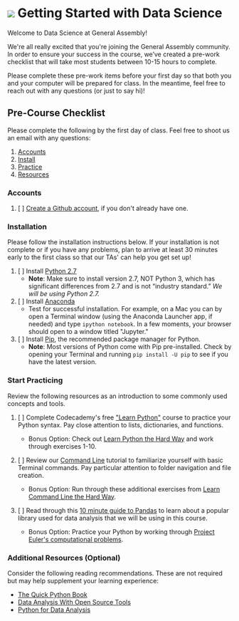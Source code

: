 # ![](https://ga-dash.s3.amazonaws.com/production/assets/logo-9f88ae6c9c3871690e33280fcf557f33.png) Getting Started with Data Science

Welcome to Data Science at General Assembly!

We're all really excited that you're joining the General Assembly community. In order to ensure your success in the course, we’ve created a pre-work checklist that will take most students between 10-15 hours to complete. 

Please complete these pre-work items before your first day so that both you and your computer will be prepared for class. In the meantime, feel free to reach out with any questions (or just to say hi)!

## Pre-Course Checklist
Please complete the following by the first day of class. Feel free to shoot us an email with any questions:

1. [Accounts](#account)
2. [Install](#install)
3. [Practice](#practice)
4. [Resources](#resources)

<a name="account"></a>
### Accounts

1. [ ] [Create a Github account](https://github.com/join), if you don't already have one.

<a name="install"></a>
### Installation
Please follow the installation instructions below. If your installation is not complete or if you have any problems, plan to arrive at least 30 minutes early to the first class so that our TAs' can help you get set up!

1. [ ] Install [Python 2.7](https://www.python.org/downloads/)
   * **Note**: Make sure to install version 2.7, NOT Python 3, which has significant differences from 2.7 and is not “industry standard.” *We will be using Python 2.7.*
2. [ ] Install [Anaconda](https://www.continuum.io/downloads)
   * Test for successful installation. For example, on a Mac you can by open a Terminal window (using the Anaconda Launcher app, if needed) and type `ipython notebook`. In a few moments, your browser should open to a window titled "Jupyter."
3. [ ] Install [Pip](http://pip.readthedocs.org/en/stable/installing/), the recommended package manager for Python.
   * **Note**: Most versions of Python come with Pip pre-installed. Check by opening your Terminal and running `pip install -U pip` to see if you have the latest version.

<a name="practice"></a>
### Start Practicing
Review the following resources as an introduction to some commonly used concepts and tools.

1. [ ] Complete Codecademy's free ["Learn Python"](https://www.codecademy.com/learn/python) course to practice your Python syntax. Pay close attention to lists, dictionaries, and functions.
   * Bonus Option: Check out [Learn Python the Hard  Way](http://learnpythonthehardway.org/book/) and work through exercises 1-10.

2. [ ] Review our [Command Line](http://generalassembly.github.io/prework/cl/#/) tutorial to familiarize yourself with basic Terminal commands. Pay particular attention to folder navigation and file creation.
   * Bonus Option: Run through these additional exercises from [Learn Command Line the Hard Way](http://cli.learncodethehardway.org/book/).

3. [ ] Read through this [10 minute guide to Pandas](http://pandas.pydata.org/pandas-docs/stable/10min.html) to learn about a popular library used for data analysis that we will be using in this course.
   * Bonus Option: Practice your Python by working through [Project Euler's computational problems](https://projecteuler.net).

<a name="resources"></a>
### Additional Resources (Optional)
Consider the following reading recommendations. These are not required but may help supplement your learning experience:

  * [The Quick Python Book](http://www.amazon.com/Quick-Python-Book-Second-Edition/dp/193518220X)
  * [Data Analysis With Open Source Tools](http://www.amazon.com/Data-Analysis-Open-Source-Tools/dp/0596802358)
  * [Python for Data Analysis](http://www.amazon.com/Python-Data-Analysis-Wrangling-IPython/dp/1449319793)
